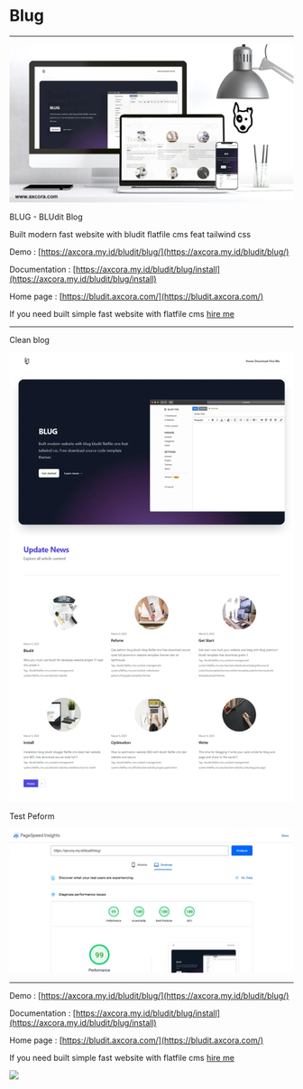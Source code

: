 # Blug

--------

![Free download bludit themes cms](blug.webp)

BLUG - BLUdit Blog

Built modern fast website with bludit flatfile cms feat tailwind css

Demo : [https://axcora.my.id/bludit/blug/](https://axcora.my.id/bludit/blug/)

Documentation : [https://axcora.my.id/bludit/blug/install](https://axcora.my.id/bludit/blug/install)

Home page : [https://bludit.axcora.com/](https://bludit.axcora.com/)

If you need built simple fast website with flatfile cms [hire me](https://www.fiverr.com/creativitas/design-your-website-with-phyton-django)

--------

Clean blog

![Free download bludit template cms](blugbludit.webp)

Test Peform

![Free download bludit template cms](googlepagespeeddesktop.webp)



--------


Demo : [https://axcora.my.id/bludit/blug/](https://axcora.my.id/bludit/blug/)

Documentation : [https://axcora.my.id/bludit/blug/install](https://axcora.my.id/bludit/blug/install)

Home page : [https://bludit.axcora.com/](https://bludit.axcora.com/)

If you need built simple fast website with flatfile cms [hire me](https://www.fiverr.com/creativitas/design-your-website-with-phyton-django)

<a href="https://www.buymeacoffee.com/axcora"><img width="240" src="https://blogger.googleusercontent.com/img/b/R29vZ2xl/AVvXsEgIA9HMwkK8kr7uRwVNxnhXsLQsJHxQQYVSzqCAaK58OpJOiTlzbIX7eEwS_VpJ3oEG-xrmVEl2WKqGvB_o-KjyBGTbbjFHM_bN2Jce9g3FTnt2ZJViwcvB9DHPOKPEMCl7jTQRVWKPw_ETloH7_CK8Xr09SSNNx22xnfGjViwdEsGtR-yGrLmr-JUGHA/s1090/bmc-button.png"/></a>
